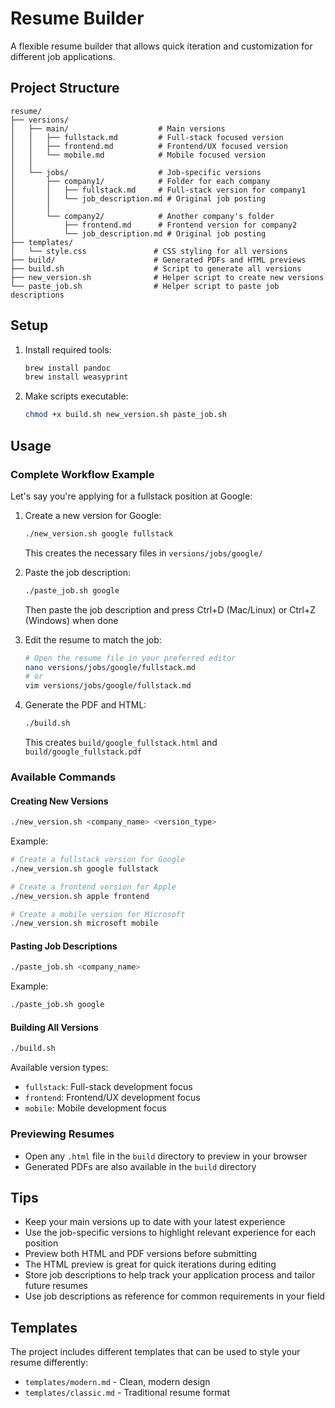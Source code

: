 # Resume Builder

A flexible resume builder that allows quick iteration and customization for different job applications.

## Project Structure
```
resume/
├── versions/
│   ├── main/                    # Main versions
│   │   ├── fullstack.md         # Full-stack focused version
│   │   ├── frontend.md          # Frontend/UX focused version
│   │   └── mobile.md            # Mobile focused version
│   │
│   └── jobs/                    # Job-specific versions
│       ├── company1/            # Folder for each company
│       │   ├── fullstack.md     # Full-stack version for company1
│       │   └── job_description.md # Original job posting
│       │
│       └── company2/            # Another company's folder
│           ├── frontend.md      # Frontend version for company2
│           └── job_description.md # Original job posting
├── templates/
│   └── style.css               # CSS styling for all versions
├── build/                      # Generated PDFs and HTML previews
├── build.sh                    # Script to generate all versions
├── new_version.sh              # Helper script to create new versions
└── paste_job.sh                # Helper script to paste job descriptions
```

## Setup
1. Install required tools:
   ```bash
   brew install pandoc
   brew install weasyprint
   ```

2. Make scripts executable:
   ```bash
   chmod +x build.sh new_version.sh paste_job.sh
   ```

## Usage

### Complete Workflow Example
Let's say you're applying for a fullstack position at Google:

1. Create a new version for Google:
   ```bash
   ./new_version.sh google fullstack
   ```
   This creates the necessary files in `versions/jobs/google/`

2. Paste the job description:
   ```bash
   ./paste_job.sh google
   ```
   Then paste the job description and press Ctrl+D (Mac/Linux) or Ctrl+Z (Windows) when done

3. Edit the resume to match the job:
   ```bash
   # Open the resume file in your preferred editor
   nano versions/jobs/google/fullstack.md
   # or
   vim versions/jobs/google/fullstack.md
   ```

4. Generate the PDF and HTML:
   ```bash
   ./build.sh
   ```
   This creates `build/google_fullstack.html` and `build/google_fullstack.pdf`

### Available Commands

#### Creating New Versions
```bash
./new_version.sh <company_name> <version_type>
```
Example:
```bash
# Create a fullstack version for Google
./new_version.sh google fullstack

# Create a frontend version for Apple
./new_version.sh apple frontend

# Create a mobile version for Microsoft
./new_version.sh microsoft mobile
```

#### Pasting Job Descriptions
```bash
./paste_job.sh <company_name>
```
Example:
```bash
./paste_job.sh google
```

#### Building All Versions
```bash
./build.sh
```

Available version types:
- `fullstack`: Full-stack development focus
- `frontend`: Frontend/UX development focus
- `mobile`: Mobile development focus

### Previewing Resumes
- Open any `.html` file in the `build` directory to preview in your browser
- Generated PDFs are also available in the `build` directory

## Tips
- Keep your main versions up to date with your latest experience
- Use the job-specific versions to highlight relevant experience for each position
- Preview both HTML and PDF versions before submitting
- The HTML preview is great for quick iterations during editing
- Store job descriptions to help track your application process and tailor future resumes
- Use job descriptions as reference for common requirements in your field

## Templates
The project includes different templates that can be used to style your resume differently:
- `templates/modern.md` - Clean, modern design
- `templates/classic.md` - Traditional resume format 